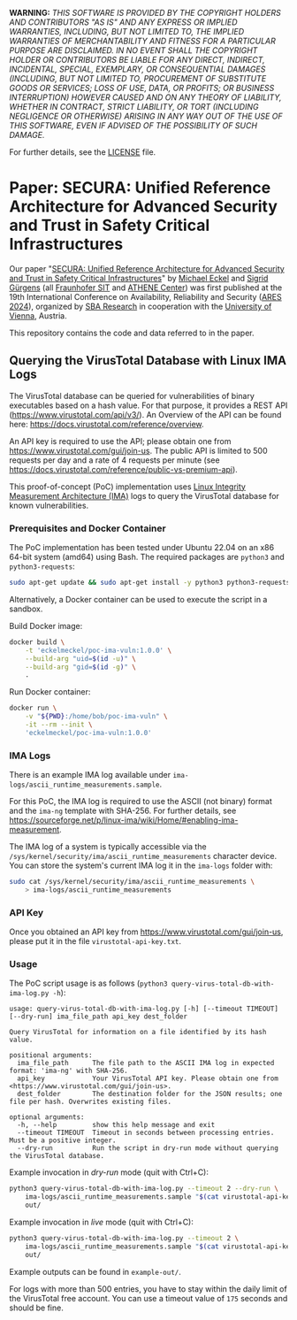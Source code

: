 <!--
################################################################################
# Copyright 2024, Fraunhofer Institute for Secure Information Technology SIT.  #
# All rights reserved.                                                         #
# ---------------------------------------------------------------------------- #
# Dockerfile.                                                                  #
# ---------------------------------------------------------------------------- #
# Author:        Michael Eckel <michael.eckel@sit.fraunhofer.de>               #
# Date Modified: 2024-02-15T11:18:05+00:00                                     #
# Date Created:  2024-02-15T11:18:05+00:00                                     #
################################################################################
-->

**WARNING:** *THIS SOFTWARE IS PROVIDED BY THE COPYRIGHT HOLDERS AND CONTRIBUTORS "AS IS" AND ANY EXPRESS OR IMPLIED WARRANTIES, INCLUDING, BUT NOT LIMITED TO, THE IMPLIED WARRANTIES OF MERCHANTABILITY AND FITNESS FOR A PARTICULAR PURPOSE ARE DISCLAIMED. IN NO EVENT SHALL THE COPYRIGHT HOLDER OR CONTRIBUTORS BE LIABLE FOR ANY DIRECT, INDIRECT, INCIDENTAL, SPECIAL, EXEMPLARY, OR CONSEQUENTIAL DAMAGES (INCLUDING, BUT NOT LIMITED TO, PROCUREMENT OF SUBSTITUTE GOODS OR SERVICES; LOSS OF USE, DATA, OR PROFITS; OR BUSINESS INTERRUPTION) HOWEVER CAUSED AND ON ANY THEORY OF LIABILITY, WHETHER IN CONTRACT, STRICT LIABILITY, OR TORT (INCLUDING NEGLIGENCE OR OTHERWISE) ARISING IN ANY WAY OUT OF THE USE OF THIS SOFTWARE, EVEN IF ADVISED OF THE POSSIBILITY OF SUCH DAMAGE.*

For further details, see the [LICENSE](LICENSE) file.

# Paper: SECURA: Unified Reference Architecture for Advanced Security and Trust in Safety Critical Infrastructures

Our paper "[SECURA: Unified Reference Architecture for Advanced Security and Trust in Safety Critical Infrastructures](https://doi.org/10.1145/3664476.3664513)" by [Michael Eckel](mailto:michael.eckel@sit.fraunhofer.de) and [Sigrid Gürgens](mailto:sigrid.guergens@sit.fraunhofer.de) (all [Fraunhofer SIT](https://www.sit.fraunhofer.de/) and [ATHENE Center](https://www.athene-center.de/)) was first published at the 19th International Conference on Availability, Reliability and Security ([ARES 2024](https://www.ares-conference.eu/)), organized by [SBA Research](https://www.sba-research.org/) in cooperation with the [University of Vienna](https://www.univie.ac.at/), Austria.

This repository contains the code and data referred to in the paper.

## Querying the VirusTotal Database with Linux IMA Logs

The VirusTotal database can be queried for vulnerabilities of binary executables based on a hash value.
For that purpose, it provides a REST API (<https://www.virustotal.com/api/v3/>).
An Overview of the API can be found here: <https://docs.virustotal.com/reference/overview>.

An API key is required to use the API; please obtain one from <https://www.virustotal.com/gui/join-us>.
The public API is limited to 500 requests per day and a rate of 4 requests per minute (see <https://docs.virustotal.com/reference/public-vs-premium-api>).

This proof-of-concept (PoC) implementation uses [Linux Integrity Measurement Architecture (IMA)](https://sourceforge.net/p/linux-ima/wiki/Home/) logs to query the VirusTotal database for known vulnerabilities.

### Prerequisites and Docker Container

The PoC implementation has been tested under Ubuntu 22.04 on an x86 64-bit system (amd64) using Bash.
The required packages are `python3` and `python3-requests`:

```bash
sudo apt-get update && sudo apt-get install -y python3 python3-requests
```

Alternatively, a Docker container can be used to execute the script in a sandbox.

Build Docker image:

```bash
docker build \
    -t 'eckelmeckel/poc-ima-vuln:1.0.0' \
    --build-arg "uid=$(id -u)" \
    --build-arg "gid=$(id -g)" \
    .
```

Run Docker container:

```bash
docker run \
    -v "${PWD}:/home/bob/poc-ima-vuln" \
    -it --rm --init \
    'eckelmeckel/poc-ima-vuln:1.0.0'
```

### IMA Logs

There is an example IMA log available under `ima-logs/ascii_runtime_measurements.sample`.

For this PoC, the IMA log is required to use the ASCII (not binary) format and the `ima-ng` template with SHA-256.
For further details, see <https://sourceforge.net/p/linux-ima/wiki/Home/#enabling-ima-measurement>.

The IMA log of a system is typically accessible via the `/sys/kernel/security/ima/ascii_runtime_measurements` character device.
You can store the system's current IMA log it in the `ima-logs` folder with:

```bash
sudo cat /sys/kernel/security/ima/ascii_runtime_measurements \
    > ima-logs/ascii_runtime_measurements
```

### API Key

Once you obtained an API key from <https://www.virustotal.com/gui/join-us>, please put it in the file `virustotal-api-key.txt`.

### Usage

The PoC script usage is as follows (`python3 query-virus-total-db-with-ima-log.py -h`):

```text
usage: query-virus-total-db-with-ima-log.py [-h] [--timeout TIMEOUT] [--dry-run] ima_file_path api_key dest_folder

Query VirusTotal for information on a file identified by its hash value.

positional arguments:
  ima_file_path      The file path to the ASCII IMA log in expected format: 'ima-ng' with SHA-256.
  api_key            Your VirusTotal API key. Please obtain one from <https://www.virustotal.com/gui/join-us>.
  dest_folder        The destination folder for the JSON results; one file per hash. Overwrites existing files.

optional arguments:
  -h, --help         show this help message and exit
  --timeout TIMEOUT  Timeout in seconds between processing entries. Must be a positive integer.
  --dry-run          Run the script in dry-run mode without querying the VirusTotal database.
```

Example invocation in *dry-run* mode (quit with Ctrl+C):

```bash
python3 query-virus-total-db-with-ima-log.py --timeout 2 --dry-run \
    ima-logs/ascii_runtime_measurements.sample "$(cat virustotal-api-key.txt)" \
    out/
```

Example invocation in *live* mode (quit with Ctrl+C):

```bash
python3 query-virus-total-db-with-ima-log.py --timeout 2 \
    ima-logs/ascii_runtime_measurements.sample "$(cat virustotal-api-key.txt)" \
    out/
```

Example outputs can be found in `example-out/`.

For logs with more than 500 entries, you have to stay within the daily limit of the VirusTotal free account.
You can use a timeout value of `175` seconds and should be fine.
